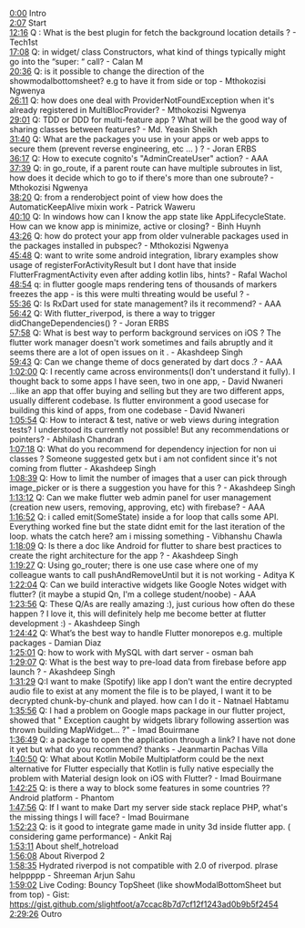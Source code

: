 [0:00](https://www.youtube.com/watch?v=wRcQ4kekKZg&t=0m00s) Intro  
[2:07](https://www.youtube.com/watch?v=wRcQ4kekKZg&t=2m07s) Start  
[12:16](https://www.youtube.com/watch?v=wRcQ4kekKZg&t=12m16s) Q : What is the best plugin for fetch the background location details ? - Tech1st  
[17:08](https://www.youtube.com/watch?v=wRcQ4kekKZg&t=17m08s) Q: in widget/ class Constructors, what kind of things typically might go into the “super: “ call? - Calan M  
[20:36](https://www.youtube.com/watch?v=wRcQ4kekKZg&t=20m36s) Q: is it possible to change the direction of the showmodalbottomsheet? e.g to have it from side or top - Mthokozisi Ngwenya  
[26:11](https://www.youtube.com/watch?v=wRcQ4kekKZg&t=26m11s) Q: how does one deal with ProviderNotFoundException when it's already registered in MultiBlocProvider? - Mthokozisi Ngwenya  
[29:01](https://www.youtube.com/watch?v=wRcQ4kekKZg&t=29m01s) Q: TDD or DDD for multi-feature app ? What will be the good way of sharing classes between features? - Md. Yeasin Sheikh  
[31:40](https://www.youtube.com/watch?v=wRcQ4kekKZg&t=31m40s) Q: What are the packages you use in your apps or web apps to secure them (prevent reverse engineering, etc ... ) ? - Joran ERBS  
[36:17](https://www.youtube.com/watch?v=wRcQ4kekKZg&t=36m17s) Q: How to execute cognito's "AdminCreateUser" action? - AAA  
[37:39](https://www.youtube.com/watch?v=wRcQ4kekKZg&t=37m39s) Q: in go_route, if a parent route can have multiple subroutes in list, how does it decide which to go to if there's more than one subroute? - Mthokozisi Ngwenya  
[38:20](https://www.youtube.com/watch?v=wRcQ4kekKZg&t=38m20s) Q: from a renderobject point of view how does the AutomaticKeepAlive mixin work - Patrick Waweru  
[40:10](https://www.youtube.com/watch?v=wRcQ4kekKZg&t=40m10s) Q: In windows how can I know the app state like AppLifecycleState. How can we know app is minimize, active or closing? - Binh Huynh  
[43:26](https://www.youtube.com/watch?v=wRcQ4kekKZg&t=43m26s) Q: how do protect your app from older vulnerable packages used in the packages installed in pubspec? - Mthokozisi Ngwenya  
[45:48](https://www.youtube.com/watch?v=wRcQ4kekKZg&t=45m48s) Q: want to write some android integration, library examples show usage of registerForActivityResult but I dont have that inside FlutterFragmentActivity even after adding kotlin libs, hints? - Rafal Wachol  
[48:54](https://www.youtube.com/watch?v=wRcQ4kekKZg&t=48m54s) q: in flutter google maps rendering tens of thousands of markers freezes the app - is this were multi threating would be useful ? -   
[55:36](https://www.youtube.com/watch?v=wRcQ4kekKZg&t=55m36s) Q: Is RxDart used for state management? iIs it recommend? - AAA  
[56:42](https://www.youtube.com/watch?v=wRcQ4kekKZg&t=56m42s) Q: With flutter_riverpod, is there a way to trigger didChangeDependencies() ? - Joran ERBS  
[57:58](https://www.youtube.com/watch?v=wRcQ4kekKZg&t=57m58s) Q: What is best way to perform background services on iOS ? The flutter work manager doesn't work sometimes and fails abruptly and it seems there are a lot of open issues on it . - Akashdeep Singh  
[59:43](https://www.youtube.com/watch?v=wRcQ4kekKZg&t=59m43s) Q: Can we change theme of docs generated by dart docs .? - AAA  
[1:02:00](https://www.youtube.com/watch?v=wRcQ4kekKZg&t=1h02m00s) Q: I recently came across environments(I don't understand it fully). I thought back to some apps I have seen, two in one app, - David Nwaneri  
...like an app that offer buying and selling but they are two different apps, usually different codebase. Is flutter environment a good usecase for building this kind of apps, from one codebase - David Nwaneri  
[1:05:54](https://www.youtube.com/watch?v=wRcQ4kekKZg&t=1h05m54s) Q: How to interact & test, native or web views during integration tests? I understood its currently not possible! But any recommendations or pointers? - Abhilash Chandran  
[1:07:18](https://www.youtube.com/watch?v=wRcQ4kekKZg&t=1h07m18s) Q: What do you recommend for dependency injection for non ui classes ? Someone suggested getx but i am not confident since it's not coming from flutter - Akashdeep Singh  
[1:08:39](https://www.youtube.com/watch?v=wRcQ4kekKZg&t=1h08m39s) Q: How to limit the number of images that a user can pick through image_picker or is there a suggestion you have for this ? - Akashdeep Singh  
[1:13:12](https://www.youtube.com/watch?v=wRcQ4kekKZg&t=1h13m12s) Q: Can we make flutter web admin panel for user management (creation new users, removing, approving, etc) with firebase? - AAA  
[1:16:52](https://www.youtube.com/watch?v=wRcQ4kekKZg&t=1h16m52s) Q: i called emit(SomeState) inside a for loop that calls some API. Everything worked fine but the state didnt emit for the last iteration of the loop. whats the catch here? am i missing something - Vibhanshu Chawla  
[1:18:09](https://www.youtube.com/watch?v=wRcQ4kekKZg&t=1h18m09s) Q: Is there a doc like Android for flutter to share best practices to create the right architecture for the app ? - Akashdeep Singh  
[1:19:27](https://www.youtube.com/watch?v=wRcQ4kekKZg&t=1h19m27s) Q: Using go_router; there is one use case where one of my colleague wants to call pushAndRemoveUntil but it is not working - Aditya K  
[1:22:04](https://www.youtube.com/watch?v=wRcQ4kekKZg&t=1h22m04s) Q: Can we build interactive widgets like Google Notes widget with flutter? (it maybe a stupid Qn, I'm a college student/noobe) - AAA  
[1:23:56](https://www.youtube.com/watch?v=wRcQ4kekKZg&t=1h23m56s) Q: These Q/As are really amazing :), just curious how often do these happen ? I love it, this will definitely help me become better at flutter development :) - Akashdeep Singh  
[1:24:42](https://www.youtube.com/watch?v=wRcQ4kekKZg&t=1h24m42s) Q: What’s the best way to handle Flutter monorepos e.g. multiple packages - Damian Diaz  
[1:25:01](https://www.youtube.com/watch?v=wRcQ4kekKZg&t=1h25m01s) Q: how to work with MySQL with dart server - osman bah  
[1:29:07](https://www.youtube.com/watch?v=wRcQ4kekKZg&t=1h29m07s) Q: What is the best way to pre-load data from firebase before app launch ? - Akashdeep Singh  
[1:31:29](https://www.youtube.com/watch?v=wRcQ4kekKZg&t=1h31m29s) Q:I want to make (Spotify) like app I don't want the entire decrypted audio file to exist at any moment the file is to be played, I want it to be decrypted chunk-by-chunk and played. how can I do it - Natnael Habtamu  
[1:35:56](https://www.youtube.com/watch?v=wRcQ4kekKZg&t=1h35m56s) Q: I had a problem on Google maps package in our flutter project, showed that " Exception caught by widgets library following assertion was thrown building MapWidget... ?" - Imad Bouirmane  
[1:36:49](https://www.youtube.com/watch?v=wRcQ4kekKZg&t=1h36m49s) Q: a package to open the application through a link? I have not done it yet but what do you recommend? thanks - Jeanmartin Pachas Villa  
[1:40:50](https://www.youtube.com/watch?v=wRcQ4kekKZg&t=1h40m50s) Q: What about Kotlin Mobile Multiplatform could be the next alternative for Flutter especially that Kotlin is fully native especially the problem with Material design look on iOS with Flutter? - Imad Bouirmane  
[1:42:25](https://www.youtube.com/watch?v=wRcQ4kekKZg&t=1h42m25s) Q: is there a way to block some features in some countries ?? Android platform - Phantom  
[1:47:56](https://www.youtube.com/watch?v=wRcQ4kekKZg&t=1h47m56s) Q: If I want to make Dart my server side stack replace PHP, what's the missing things I will face? - Imad Bouirmane  
[1:52:23](https://www.youtube.com/watch?v=wRcQ4kekKZg&t=1h52m23s) Q: is it good to integrate game made in unity 3d inside flutter app. ( considering game performance) - Ankit Raj  
[1:53:11](https://www.youtube.com/watch?v=wRcQ4kekKZg&t=1h53m11s) About shelf_hotreload  
[1:56:08](https://www.youtube.com/watch?v=wRcQ4kekKZg&t=1h56m08s) About Riverpod 2  
[1:58:35](https://www.youtube.com/watch?v=wRcQ4kekKZg&t=1h58m35s) Hydrated riverpod is not compatible with 2.0 of riverpod. plrase helppppp - Shreeman Arjun Sahu  
[1:59:02](https://www.youtube.com/watch?v=wRcQ4kekKZg&t=1h59m02s) Live Coding: Bouncy TopSheet (like showModalBottomSheet but from top) - Gist: https://gist.github.com/slightfoot/a7ccac8b7d7cf12f1243ad0b9b5f2454  
[2:29:26](https://www.youtube.com/watch?v=wRcQ4kekKZg&t=2h29m26s) Outro  
